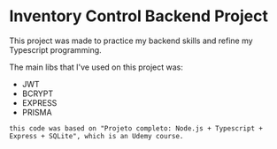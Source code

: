 Inventory Control Backend Project
===============

This project was made to practice my backend skills and refine my Typescript programming.

The main libs that I've used on this project was:

- JWT
- BCRYPT
- EXPRESS
- PRISMA

`this code was based on "Projeto completo: Node.js + Typescript + Express + SQLite", which is an Udemy course.`
